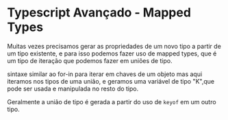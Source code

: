 # Typescript Avançado - Mapped Types

Muitas vezes precisamos gerar as propriedades de um novo tipo a partir de um tipo existente, e para isso podemos fazer uso de mapped types, que é um tipo de iteração que podemos fazer em uniões de tipo.

sintaxe similar ao for-in para iterar em chaves de um objeto mas aqui iteramos nos tipos de uma união, e geramos uma variável de tipo "K",que pode ser usada e manipulada no resto do tipo.

Geralmente a união de tipo é gerada a partir do uso de `keyof` em um outro tipo.
